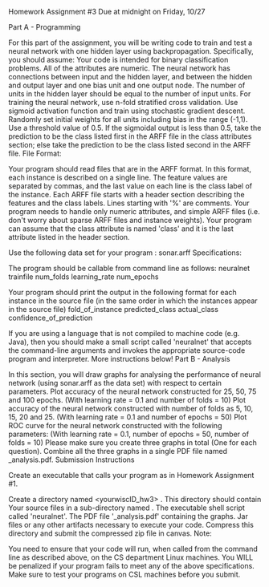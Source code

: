 Homework Assignment #3
Due at midnight on Friday, 10/27

Part A - Programming

For this part of the assignment, you will be writing code to train and test a neural network with one hidden layer using backpropagation. Specifically, you should assume:
Your code is intended for binary classification problems.
All of the attributes are numeric.
The neural network has connections between input and the hidden layer, and between the hidden and output layer and one bias unit and one output node.
The number of units in the hidden layer should be equal to the number of input units.
For training the neural network, use n-fold stratified cross validation.
Use sigmoid activation function and train using stochastic gradient descent.
Randomly set initial weights for all units including bias in the range (-1,1).
Use a threshold value of 0.5. If the sigmoidal output is less than 0.5, take the prediction to be the class listed first in the ARFF file in the class attributes section; else take the prediction to be the class listed second in the ARFF file.
File Format:

Your program should read files that are in the ARFF format. In this format, each instance is described on a single line. The feature values are separated by commas, and the last value on each line is the class label of the instance. Each ARFF file starts with a header section describing the features and the class labels. Lines starting with '%' are comments. Your program needs to handle only numeric attributes, and simple ARFF files (i.e. don't worry about sparse ARFF files and instance weights). Your program can assume that the class attribute is named 'class' and it is the last attribute listed in the header section. 

Use the following data set for your program : sonar.arff
Specifications:

The program should be callable from command line as follows: 
neuralnet trainfile num_folds learning_rate num_epochs 

Your program should print the output in the following format for each instance in the source file (in the same order in which the instances appear in the source file) 
fold_of_instance predicted_class actual_class confidence_of_prediction 

If you are using a language that is not compiled to machine code (e.g. Java), then you should make a small script called 'neuralnet' that accepts the command-line arguments and invokes the appropriate source-code program and interpreter. More instructions below!
Part B - Analysis

In this section, you will draw graphs for analysing the performance of neural network (using sonar.arff as the data set) with respect to certain parameters.
Plot accuracy of the neural network constructed for 25, 50, 75 and 100 epochs. 
(With learning rate = 0.1 and number of folds = 10)
Plot accuracy of the neural network constructed with number of folds as 5, 10, 15, 20 and 25. 
(With learning rate = 0.1 and number of epochs = 50)
Plot ROC curve for the neural network constructed with the following parameters: 
(With learning rate = 0.1, number of epochs = 50, number of folds = 10)
Please make sure you create three graphs in total (One for each question). Combine all the three graphs in a single PDF file named <wiscid>_analysis.pdf. 
Submission Instructions

Create an executable that calls your program as in Homework Assignment #1. 

Create a directory named <yourwiscID_hw3> . This directory should contain
Your source files in a sub-directory named <src>.
The executable shell script called 'neuralnet'.
The PDF file '<wiscid>_analysis.pdf' containing the graphs.
Jar files or any other artifacts necessary to execute your code.
Compress this directory and submit the compressed zip file in canvas.
Note:

You need to ensure that your code will run, when called from the command line as described above, on the CS department Linux machines.
You WILL be penalized if your program fails to meet any of the above specifications.
Make sure to test your programs on CSL machines before you submit.
